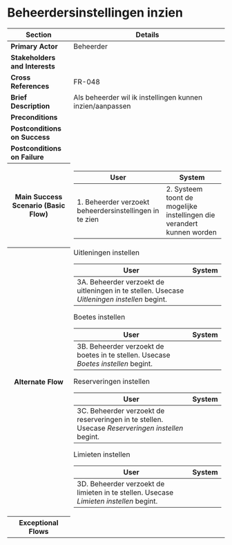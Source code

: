 # Beheerdersinstellingen inzien
<table>
    <thead>
        <tr>
            <th><strong>Section</strong></th>
            <th><strong>Details</strong></th>
        </tr>
    </thead>
    <tbody>
        <tr>
            <td><strong>Primary Actor</strong></td>
            <td>Beheerder</td>
        </tr>
        <tr>
            <td><strong>Stakeholders and Interests</strong></td>
            <td></td>
        </tr>
        <tr>
            <td><strong>Cross References</strong></td>
            <td>FR-048</td>
        </tr>
        <tr>
            <td><strong>Brief Description</strong></td>
            <td>Als beheerder wil ik instellingen kunnen inzien/aanpassen</td>
        </tr>
        <tr>
            <td><strong>Preconditions</strong></td>
            <td></td>
        </tr>
        <tr>
            <td><strong>Postconditions on Success</strong></td>
            <td></td>
        </tr>
        <tr>
            <td><strong>Postconditions on Failure</strong></td>
            <td></td>
        </tr>
        <tr>
            <th scope="row">Main Success Scenario (Basic Flow)</th>
            <td>
                <table>
                    <thead>
                        <tr>
                            <th scope="col">User</th>
                            <th scope="col">System</th>
                        </tr>
                    </thead>
                    <tbody>
                        <tr>
                            <td>
                                1. Beheerder verzoekt beheerdersinstellingen in te zien<br>
                            </td>
                            <td>
                                2. Systeem toont de mogelijke instellingen die verandert kunnen worden<br>
                            </td>
                        </tr>
                    </tbody>
                </table>
            </td>
        </tr>
        <tr>
            <th scope="row">Alternate Flow</th>
            <td>
                <div>Uitleningen instellen</div>
                <table>
                    <thead>
                        <tr>
                            <th scope="col">User</th>
                            <th scope="col">System</th>
                        </tr>
                    </thead>
                    <tbody> 
                        <tr>
                            <td>
                                3A. Beheerder verzoekt de uitleningen in te stellen. Usecase <em>Uitleningen instellen</em> begint.
                            </td>
                            <td></td>
                        </tr>
                    </tbody>
                </table>
                <div>Boetes instellen</div>
                <table>
                    <thead>
                        <tr>
                            <th scope="col">User</th>
                            <th scope="col">System</th>
                        </tr>
                    </thead>
                    <tbody> 
                        <tr>
                            <td>
                                3B. Beheerder verzoekt de boetes in te stellen. Usecase <em>Boetes instellen</em> begint.
                            </td>
                            <td></td>
                        </tr>
                    </tbody>
                </table>
                <div>Reserveringen instellen</div>
                <table>
                    <thead>
                        <tr>
                            <th scope="col">User</th>
                            <th scope="col">System</th>
                        </tr>
                    </thead>
                    <tbody> 
                        <tr>
                            <td>
                                3C. Beheerder verzoekt de reserveringen in te stellen. Usecase <em>Reserveringen instellen</em> begint.
                            </td>
                            <td></td>
                        </tr>
                    </tbody>
                </table>
                <div>Limieten instellen</div>
                <table>
                    <thead>
                        <tr>
                            <th scope="col">User</th>
                            <th scope="col">System</th>
                        </tr>
                    </thead>
                    <tbody> 
                        <tr>
                            <td>
                                3D. Beheerder verzoekt de limieten in te stellen. Usecase <em>Limieten instellen</em> begint.
                            </td>
                            <td></td>
                        </tr>
                    </tbody>
                </table>
            </td>
        </tr>
        <tr>
            <th scope="row">Exceptional Flows</th>
            <td>
            </td>
    </tbody>
</table>